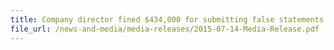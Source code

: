 ```yaml
---
title: Company director fined $434,000 for submitting false statements and declarations to Singapore Customs
file_url: /news-and-media/media-releases/2015-07-14-Media-Release.pdf
---
```

